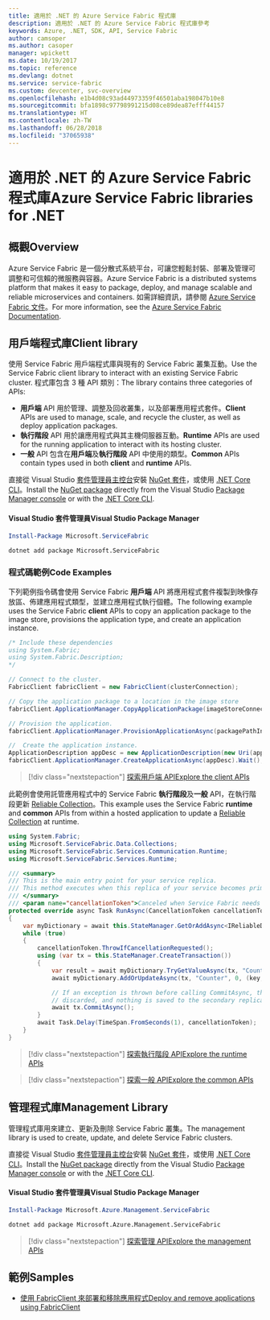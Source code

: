 ```yaml
---
title: 適用於 .NET 的 Azure Service Fabric 程式庫
description: 適用於 .NET 的 Azure Service Fabric 程式庫參考
keywords: Azure, .NET, SDK, API, Service Fabric
author: camsoper
ms.author: casoper
manager: wpickett
ms.date: 10/19/2017
ms.topic: reference
ms.devlang: dotnet
ms.service: service-fabric
ms.custom: devcenter, svc-overview
ms.openlocfilehash: e1b4d08c93ad44973359f46501aba198047b10e8
ms.sourcegitcommit: bfa1898c97798991215d08ce89dea87efff44157
ms.translationtype: HT
ms.contentlocale: zh-TW
ms.lasthandoff: 06/28/2018
ms.locfileid: "37065938"
---
```

# <a name="azure-service-fabric-libraries-for-net"></a><span data-ttu-id="b7868-104">適用於 .NET 的 Azure Service Fabric 程式庫</span><span class="sxs-lookup"><span data-stu-id="b7868-104">Azure Service Fabric libraries for .NET</span></span>

## <a name="overview"></a><span data-ttu-id="b7868-105">概觀</span><span class="sxs-lookup"><span data-stu-id="b7868-105">Overview</span></span>

<span data-ttu-id="b7868-106">Azure Service Fabric 是一個分散式系統平台，可讓您輕鬆封裝、部署及管理可調整和可信賴的微服務與容器。</span><span class="sxs-lookup"><span data-stu-id="b7868-106">Azure Service Fabric is a distributed systems platform that makes it easy to package, deploy, and manage scalable and reliable microservices and containers.</span></span>  <span data-ttu-id="b7868-107">如需詳細資訊，請參閱 [Azure Service Fabric 文件](/azure/service-fabric/)。</span><span class="sxs-lookup"><span data-stu-id="b7868-107">For more information, see the [Azure Service Fabric Documentation](/azure/service-fabric/).</span></span>

## <a name="client-library"></a><span data-ttu-id="b7868-108">用戶端程式庫</span><span class="sxs-lookup"><span data-stu-id="b7868-108">Client library</span></span>

<span data-ttu-id="b7868-109">使用 Service Fabric 用戶端程式庫與現有的 Service Fabric 叢集互動。</span><span class="sxs-lookup"><span data-stu-id="b7868-109">Use the Service Fabric client library to interact with an existing Service Fabric cluster.</span></span>  <span data-ttu-id="b7868-110">程式庫包含 3 種 API 類別：</span><span class="sxs-lookup"><span data-stu-id="b7868-110">The library contains three categories of APIs:</span></span>

* <span data-ttu-id="b7868-111">**用戶端** API 用於管理、調整及回收叢集，以及部署應用程式套件。</span><span class="sxs-lookup"><span data-stu-id="b7868-111">**Client** APIs are used to manage, scale, and recycle the cluster, as well as deploy application packages.</span></span>
* <span data-ttu-id="b7868-112">**執行階段** API 用於讓應用程式與其主機伺服器互動。</span><span class="sxs-lookup"><span data-stu-id="b7868-112">**Runtime** APIs are used for the running application to interact with its hosting cluster.</span></span>
* <span data-ttu-id="b7868-113">**一般** API 包含在**用戶端**及**執行階段** API 中使用的類型。</span><span class="sxs-lookup"><span data-stu-id="b7868-113">**Common** APIs contain types used in both **client** and **runtime** APIs.</span></span>

<span data-ttu-id="b7868-114">直接從 Visual Studio [套件管理員主控台][PackageManager]安裝 [NuGet 套件](https://www.nuget.org/packages/Microsoft.ServiceFabric)，或使用 [.NET Core CLI][DotNetCLI]。</span><span class="sxs-lookup"><span data-stu-id="b7868-114">Install the [NuGet package](https://www.nuget.org/packages/Microsoft.ServiceFabric) directly from the Visual Studio [Package Manager console][PackageManager] or with the [.NET Core CLI][DotNetCLI].</span></span>

#### <a name="visual-studio-package-manager"></a><span data-ttu-id="b7868-115">Visual Studio 套件管理員</span><span class="sxs-lookup"><span data-stu-id="b7868-115">Visual Studio Package Manager</span></span>

```powershell
Install-Package Microsoft.ServiceFabric
```

```bash
dotnet add package Microsoft.ServiceFabric
```

### <a name="code-examples"></a><span data-ttu-id="b7868-116">程式碼範例</span><span class="sxs-lookup"><span data-stu-id="b7868-116">Code Examples</span></span>

<span data-ttu-id="b7868-117">下列範例指令碼會使用 Service Fabric **用戶端** API 將應用程式套件複製到映像存放區、佈建應用程式類型，並建立應用程式執行個體。</span><span class="sxs-lookup"><span data-stu-id="b7868-117">The following example uses the Service Fabric **client** APIs to copy an application package to the image store, provisions the application type, and create an application instance.</span></span>

```csharp
/* Include these dependencies
using System.Fabric;
using System.Fabric.Description;
*/

// Connect to the cluster.
FabricClient fabricClient = new FabricClient(clusterConnection);

// Copy the application package to a location in the image store
fabricClient.ApplicationManager.CopyApplicationPackage(imageStoreConnectionString, packagePath, packagePathInImageStore);

// Provision the application.
fabricClient.ApplicationManager.ProvisionApplicationAsync(packagePathInImageStore).Wait();

//  Create the application instance.
ApplicationDescription appDesc = new ApplicationDescription(new Uri(appName), appType, appVersion);
fabricClient.ApplicationManager.CreateApplicationAsync(appDesc).Wait();
```

> [!div class="nextstepaction"]
> [<span data-ttu-id="b7868-118">探索用戶端 API</span><span class="sxs-lookup"><span data-stu-id="b7868-118">Explore the client APIs</span></span>](/dotnet/api/overview/azure/servicefabric/client)

<span data-ttu-id="b7868-119">此範例會使用託管應用程式中的 Service Fabric **執行階段**及**一般** API，在執行階段更新 [Reliable Collection](/azure/service-fabric/service-fabric-reliable-services-reliable-collections)。</span><span class="sxs-lookup"><span data-stu-id="b7868-119">This example uses the Service Fabric **runtime** and **common** APIs from within a hosted application to update a [Reliable Collection](/azure/service-fabric/service-fabric-reliable-services-reliable-collections) at runtime.</span></span>

```csharp
using System.Fabric;
using Microsoft.ServiceFabric.Data.Collections;
using Microsoft.ServiceFabric.Services.Communication.Runtime;
using Microsoft.ServiceFabric.Services.Runtime;

/// <summary>
/// This is the main entry point for your service replica.
/// This method executes when this replica of your service becomes primary and has write status.
/// </summary>
/// <param name="cancellationToken">Canceled when Service Fabric needs to shut down this service replica.</param>
protected override async Task RunAsync(CancellationToken cancellationToken)
{
    var myDictionary = await this.StateManager.GetOrAddAsync<IReliableDictionary<string, long>>("myDictionary");
    while (true)
    {
        cancellationToken.ThrowIfCancellationRequested();
        using (var tx = this.StateManager.CreateTransaction())
        {
            var result = await myDictionary.TryGetValueAsync(tx, "Counter");
            await myDictionary.AddOrUpdateAsync(tx, "Counter", 0, (key, value) => ++value);

            // If an exception is thrown before calling CommitAsync, the transaction aborts, all changes are
            // discarded, and nothing is saved to the secondary replicas.
            await tx.CommitAsync();
        }
        await Task.Delay(TimeSpan.FromSeconds(1), cancellationToken);
    }
}
```

> [!div class="nextstepaction"]
> [<span data-ttu-id="b7868-120">探索執行階段 API</span><span class="sxs-lookup"><span data-stu-id="b7868-120">Explore the runtime APIs</span></span>](/dotnet/api/overview/azure/servicefabric/runtime)

> [!div class="nextstepaction"]
> [<span data-ttu-id="b7868-121">探索一般 API</span><span class="sxs-lookup"><span data-stu-id="b7868-121">Explore the common APIs</span></span>](/dotnet/api/overview/azure/servicefabric/common)

## <a name="management-library"></a><span data-ttu-id="b7868-122">管理程式庫</span><span class="sxs-lookup"><span data-stu-id="b7868-122">Management Library</span></span>

<span data-ttu-id="b7868-123">管理程式庫用來建立、更新及刪除 Service Fabric 叢集。</span><span class="sxs-lookup"><span data-stu-id="b7868-123">The management library is used to create, update, and delete Service Fabric clusters.</span></span>

<span data-ttu-id="b7868-124">直接從 Visual Studio [套件管理員主控台][PackageManager]安裝 [NuGet 套件](https://www.nuget.org/packages/Microsoft.Azure.Management.ServiceFabric)，或使用 [.NET Core CLI][DotNetCLI]。</span><span class="sxs-lookup"><span data-stu-id="b7868-124">Install the [NuGet package](https://www.nuget.org/packages/Microsoft.Azure.Management.ServiceFabric) directly from the Visual Studio [Package Manager console][PackageManager] or with the [.NET Core CLI][DotNetCLI].</span></span>

#### <a name="visual-studio-package-manager"></a><span data-ttu-id="b7868-125">Visual Studio 套件管理員</span><span class="sxs-lookup"><span data-stu-id="b7868-125">Visual Studio Package Manager</span></span>

```powershell
Install-Package Microsoft.Azure.Management.ServiceFabric
```

```bash
dotnet add package Microsoft.Azure.Management.ServiceFabric
```

> [!div class="nextstepaction"]
> [<span data-ttu-id="b7868-126">探索管理 API</span><span class="sxs-lookup"><span data-stu-id="b7868-126">Explore the management APIs</span></span>](/dotnet/api/overview/azure/servicefabric/management)

## <a name="samples"></a><span data-ttu-id="b7868-127">範例</span><span class="sxs-lookup"><span data-stu-id="b7868-127">Samples</span></span>

* [<span data-ttu-id="b7868-128">使用 FabricClient 來部署和移除應用程式</span><span class="sxs-lookup"><span data-stu-id="b7868-128">Deploy and remove applications using FabricClient</span></span>](/azure/service-fabric/service-fabric-deploy-remove-applications-fabricclient)

[PackageManager]: https://docs.microsoft.com/nuget/tools/package-manager-console
[DotNetCLI]: https://docs.microsoft.com/dotnet/core/tools/dotnet-add-package
